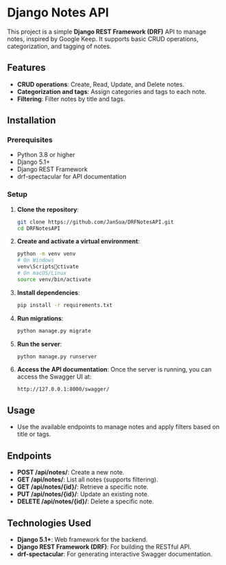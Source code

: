 
# Django Notes API

This project is a simple **Django REST Framework (DRF)** API to manage notes, inspired by Google Keep. It supports basic CRUD operations, categorization, and tagging of notes.

## Features
- **CRUD operations**: Create, Read, Update, and Delete notes.
- **Categorization and tags**: Assign categories and tags to each note.
- **Filtering**: Filter notes by title and tags.

## Installation

### Prerequisites
- Python 3.8 or higher
- Django 5.1+
- Django REST Framework
- drf-spectacular for API documentation

### Setup

1. **Clone the repository**:
   ```bash
   git clone https://github.com/JanSua/DRFNotesAPI.git
   cd DRFNotesAPI
   ```

2. **Create and activate a virtual environment**:
   ```bash
   python -m venv venv
   # On Windows
   venv\Scriptsctivate
   # On macOS/Linux
   source venv/bin/activate
   ```

3. **Install dependencies**:
   ```bash
   pip install -r requirements.txt
   ```

4. **Run migrations**:
   ```bash
   python manage.py migrate
   ```

5. **Run the server**:
   ```bash
   python manage.py runserver
   ```

6. **Access the API documentation**:
   Once the server is running, you can access the Swagger UI at:
   ```
   http://127.0.0.1:8000/swagger/
   ```

## Usage

- Use the available endpoints to manage notes and apply filters based on title or tags.

## Endpoints
- **POST /api/notes/**: Create a new note.
- **GET /api/notes/**: List all notes (supports filtering).
- **GET /api/notes/{id}/**: Retrieve a specific note.
- **PUT /api/notes/{id}/**: Update an existing note.
- **DELETE /api/notes/{id}/**: Delete a specific note.

## Technologies Used
- **Django 5.1+**: Web framework for the backend.
- **Django REST Framework (DRF)**: For building the RESTful API.
- **drf-spectacular**: For generating interactive Swagger documentation.
